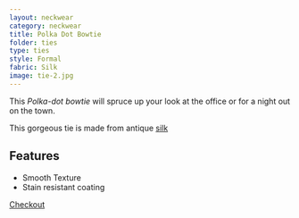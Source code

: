 ```yaml
---
layout: neckwear
category: neckwear
title: Polka Dot Bowtie
folder: ties
type: ties
style: Formal
fabric: Silk
image: tie-2.jpg
---
```


This *Polka-dot bowtie* will spruce up your look at the office or for a night out on the town.

This gorgeous tie is made from antique [silk](http://en.wikipedia.org/wiki/Silk)

## Features

- Smooth Texture
- Stain resistant coating 

<a class="btn btn-alt milli" href="{{site.baseurl}}/cart/">Checkout</a>
